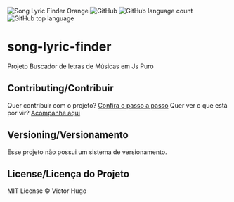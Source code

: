 ![Song Lyric Finder Orange](https://img.shields.io/badge/VictorHugoDC1999-Song--Lyric--Finder-orange)
![GitHub](https://img.shields.io/github/license/VictorHugoDC1999/song-lyric-finder)
![GitHub language count](https://img.shields.io/github/languages/count/VictorHugoDC1999/song-lyric-finder)
![GitHub top language](https://img.shields.io/github/languages/top/VictorHugoDC1999/song-lyric-finder)
# song-lyric-finder
Projeto Buscador de letras de Músicas em Js Puro

## Contributing/Contribuir
Quer contribuir com o projeto? [Confira o passo a passo](./CONTRIBUTING.md)
Quer ver o que está por vir? [Acompanhe aqui](https://github.com/VictorHugoDC1999/song-lyric-finder/projects)

## Versioning/Versionamento
Esse projeto não possui um sistema de versionamento.

## License/Licença do Projeto
MIT License © Victor Hugo
